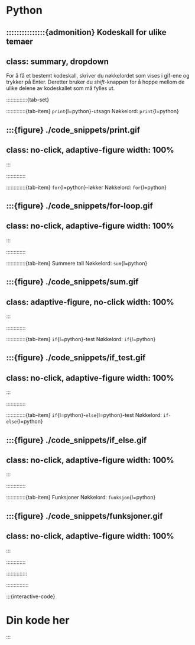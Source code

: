 # Python


:::::::::::::::{admonition} Kodeskall for ulike temaer
---
class: summary, dropdown
---
For å få et bestemt kodeskall, skriver du nøkkelordet som vises i gif-ene og trykker på Enter. Deretter bruker du *shift*-knappen for å hoppe mellom de ulike delene av kodeskallet som må fylles ut.

::::::::::::::{tab-set}


:::::::::::::{tab-item} `print`{l=python}-utsagn
Nøkkelord: `print`{l=python}

:::{figure} ./code_snippets/print.gif
---
class: no-click, adaptive-figure
width: 100%
---
:::


:::::::::::::


:::::::::::::{tab-item} `for`{l=python}-løkker
Nøkkelord: `for`{l=python}

:::{figure} ./code_snippets/for-loop.gif
---
class: no-click, adaptive-figure
width: 100%
---
:::


:::::::::::::


:::::::::::::{tab-item} Summere tall
Nøkkelord: `sum`{l=python}

:::{figure} ./code_snippets/sum.gif
---
class: adaptive-figure, no-click
width: 100%
---
:::


:::::::::::::


:::::::::::::{tab-item} `if`{l=python}-test
Nøkkelord: `if`{l=python}

:::{figure} ./code_snippets/if_test.gif
---
class: no-click, adaptive-figure
width: 100%
---
:::


:::::::::::::


:::::::::::::{tab-item} `if`{l=python}-`else`{l=python}-test
Nøkkelord: `if-else`{l=python}

:::{figure} ./code_snippets/if_else.gif
---
class: no-click, adaptive-figure
width: 100%
---
:::


:::::::::::::

:::::::::::::{tab-item} Funksjoner
Nøkkelord: `funksjon`{l=python}

:::{figure} ./code_snippets/funksjoner.gif
---
class: no-click, adaptive-figure
width: 100%
---
:::

:::::::::::::


::::::::::::::

:::::::::::::::



:::{interactive-code}
# Din kode her




:::
